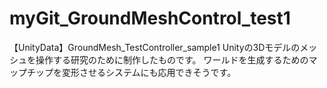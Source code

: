 # myGit_GroundMeshControl_test1
【UnityData】GroundMesh_TestController_sample1
Unityの3Dモデルのメッシュを操作する研究のために制作したものです。
ワールドを生成するためのマップチップを変形させるシステムにも応用できそうです。
